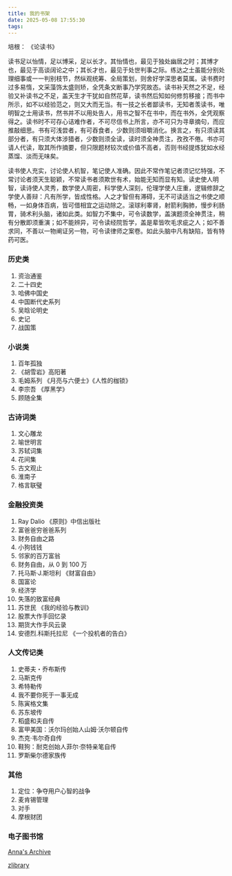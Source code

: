 ```yaml
---
title: 我的书架
date: 2025-05-08 17:55:30
tags:
---
```


培根： 《论读书》

读书足以怡情，足以博采，足以长才。其怡情也，最见于独处幽居之时；其博才也，最见于高谈阔论之中；其长才也，最见于处世判事之际。练达之士虽能分别处理细事或一一判别枝节，然纵观统筹、全局策划，则舍好学深思者莫属。读书费时过多易惰，文采藻饰太盛则矫，全凭条文断事乃学究故态。读书补天然之不足，经验又补读书之不足，盖天生才干犹如自然花草，读书然后知如何修剪移接；而书中所示，如不以经验范之，则又大而无当。有一技之长者鄙读书，无知者羡读书，唯明智之士用读书，然书并不以用处告人，用书之智不在书中，而在书外，全凭观察得之。读书时不可存心诘难作者，不可尽信书上所言，亦不可只为寻章摘句，而应推敲细思。书有可浅尝者，有可吞食者，少数则须咀嚼消化。换言之，有只须读其部分者，有只须大体涉猎者，少数则须全读，读时须全神贯注，孜孜不倦。书亦可请人代读，取其所作摘要，但只限题材较次或价值不高者，否则书经提炼犹如水经蒸馏、淡而无味矣。

读书使人充实，讨论使人机智，笔记使人准确。因此不常作笔记者须记忆特强，不常讨论者须天生聪颖，不常读书者须欺世有术，始能无知而显有知。读史使人明智，读诗使人灵秀，数学使人周密，科学使人深刻，伦理学使人庄重，逻辑修辞之学使人善辩：凡有所学，皆成性格。人之才智但有滞碍，无不可读适当之书使之顺畅，一如身体百病，皆可借相宜之运动除之。滚球利睾肾，射箭利胸肺，慢步利肠胃，骑术利头脑，诸如此类。如智力不集中，可令读数学，盖演题须全神贯注，稍有分散即须重演；如不能辨异，可令读经院哲学，盖是辈皆吹毛求疵之人；如不善求同，不善以一物阐证另一物，可令读律师之案卷。如此头脑中凡有缺陷，皆有特药可医。

### 历史类

1. 资治通鉴
2. 二十四史
3. 哈佛中国史
4. 中国断代史系列
5. 吴晗论明史
6. 史记
7. 战国策

### 小说类

1. 百年孤独
2. 《胡雪岩》高阳著
3. 毛姆系列 《月亮与六便士》《人性的枷锁》
4. 李宗吾 《厚黑学》
5. 顾随全集

### 古诗词类

1. 文心雕龙
2. 喻世明言
3. 苏轼词集
4. 花间集
5. 古文观止
6. 淮南子
7. 格言联璧

### 金融投资类

1. Ray Dalio 《原则》中信出版社
2. 富爸爸穷爸爸系列
3. 财务自由之路
4. 小狗钱钱
5. 邻家的百万富翁
6. 财务自由，从 0 到 100 万
7. 托马斯·J.斯坦利 《财富自由》
8. 国富论
9. 经济学
10. 失落的致富经典
11. 苏世民 《我的经验与教训》
12. 股票大作手回忆录
13. 期货大作手风云录
14. 安德烈.科斯托拉尼 《一个投机者的告白》

### 人文传记类

1. 史蒂夫・乔布斯传
2. 马斯克传
3. 希特勒传
4. 我不要你死于一事无成
5. 陈寅格文集
6. 苏东坡传
7. 稻盛和夫自传
8. 富甲美国：沃尔玛创始人山姆·沃尔顿自传
9. 杰克·韦尔奇自传
10. 鞋狗：耐克创始人菲尔·奈特亲笔自传
11. 罗斯柴尔德家族传

### 其他

1. 定位：争夺用户心智的战争
2. 麦肯锡管理
3. 对手
4. 摩根财团

### 电子图书馆

[Anna's Archive](https://annas-archive.org/)

[zlibrary](https://z-lib.id/)
